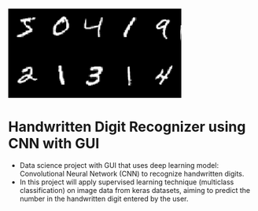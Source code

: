 ![Image](digits.png)
# Handwritten Digit Recognizer using CNN with GUI 
* Data science project with GUI that uses deep learning model: Convolutional Neural Network (CNN) to recognize handwritten digits.
* In this project will apply supervised learning technique (multiclass classification) on image data from keras datasets, aiming to predict the number in the handwritten digit entered by the user.

